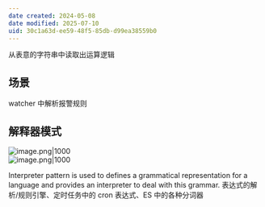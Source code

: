 ```yaml
---
date created: 2024-05-08
date modified: 2025-07-10
uid: 30c1a63d-ee59-48f5-85db-d99ea38559b0
---
```


从表意的字符串中读取出运算逻辑

<!-- more -->

## 场景

watcher 中解析报警规则

## 解释器模式

![image.png|1000](https://imagehosting4picgo.oss-cn-beijing.aliyuncs.com/imagehosting/fix-dir%2Fpicgo%2Fpicgo-clipboard-images%2F2024%2F05%2F10%2F14-20-39-cec045e55094d9755275d1f28c3e06a4-20240510142038-c0b9b2.png)  
![image.png|1000](https://imagehosting4picgo.oss-cn-beijing.aliyuncs.com/imagehosting/fix-dir%2Fpicgo%2Fpicgo-clipboard-images%2F2024%2F05%2F10%2F14-19-17-7d636330a7b3022509cfe513270ebb55-20240510141915-db23f4.png)

Interpreter pattern is used to defines a grammatical representation for a language and provides an interpreter to deal with this grammar. 表达式的解析/规则引擎、定时任务中的 cron 表达式、ES 中的各种分词器
